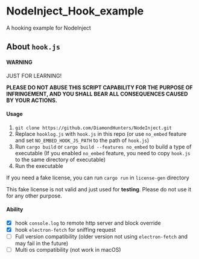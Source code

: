 # NodeInject_Hook_example
A hooking example for NodeInject

## About `hook.js`

#### WARNING

JUST FOR LEARNING! 

**PLEASE DO NOT ABUSE THIS SCRIPT CAPABILITY FOR THE PURPOSE OF INFRINGEMENT, AND YOU SHALL BEAR ALL CONSEQUENCES CAUSED BY YOUR ACTIONS.**


#### Usage

1. `git clone https://github.com/DiamondHunters/NodeInject.git`
2. Replace `hooklog.js` with `hook.js` in this repo (or use `no_embed` feature and set `NO_EMBED_HOOK_JS_PATH` to the path of `hook.js`)
3. Run `cargo build` or `cargo build --features no_embed` to build a type of executable (If you enabled `no_embed` feature, you need to copy `hook.js` to the same directory of executable)
4. Run the executable

If you need a fake license, you can run `cargo run` in `license-gen` directory

This fake license is not valid and just used for **testing**. Please do not use it for any other purpose.

#### Ability

- [x] hook `console.log` to remote http server and block override
- [x] hook `electron-fetch` for sniffing request
- [ ] Full version compatibility (older version not using `electron-fetch` and may fail in the future)
- [ ] Multi os compatibility (not work in macOS)
